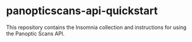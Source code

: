 # panopticscans-api-quickstart
This repository contains the Insomnia collection and instructions for using the Panoptic Scans API.

